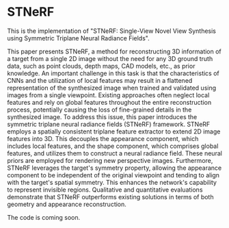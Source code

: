 # STNeRF
This is the implementation of "STNeRF: Single-View Novel View Synthesis using Symmetric Triplane Neural Radiance Fields".

This paper presents STNeRF, a method for reconstructing 3D information of a target from a single 2D image without the need for any 3D ground truth data, such as point clouds, depth maps, CAD models, etc., as prior knowledge. An important challenge in this task is that the characteristics of CNNs and the utilization of local features may result in a flattened representation of the synthesized image when trained and validated using images from a single viewpoint. Existing approaches often neglect local features and rely on global features throughout the entire reconstruction process, potentially causing the loss of fine-grained details in the synthesized image. To address this issue, this paper introduces the symmetric triplane neural radiance fields (STNeRF) framework. STNeRF employs a spatially consistent triplane feature extractor to extend 2D image features into 3D. This decouples the appearance component, which includes local features, and the shape component, which comprises global features, and utilizes them to construct a neural radiance field. These neural priors are employed for rendering new perspective images. Furthermore, STNeRF leverages the target's symmetry property, allowing the appearance component to be independent of the original viewpoint and tending to align with the target's spatial symmetry. This enhances the network's capability to represent invisible regions. Qualitative and quantitative evaluations demonstrate that STNeRF outperforms existing solutions in terms of both geometry and appearance reconstruction.



The code is coming soon.

